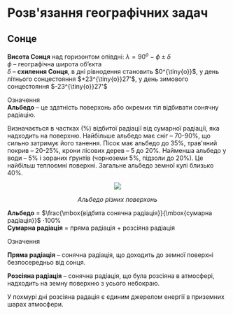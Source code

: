 # Розв'язання географiчних задач

## Сонце
<b>Висота Сонця</b> над горизонтом опівдні: $\lambda = 90^{o}-\phi \pm \delta$<br>
$\phi$ – географічна широта об’єкта<br>
$\delta$ – <b>схилення Сонця</b>, в дні рівнодення становить $0^{\tiny{o}}$, у день літнього сонцестояння $+23^{\tiny{o}}27'$, у день зимового сонцестояння $-23^{\tiny{o}}27'$
	
<div class="space">
<div class="eoz-wrap">
<span class="eoz">Означення</span>
<div class="eoz-text">
<b>Альбедо</b> – це здатність поверхонь або окремих тіл відбивати сонячну радіацію.
</div>
</div>

Визначається в частках (%) відбитої радіації від сумарної радіації, яка надходить на поверхню. Найбільше альбедо має сніг – 70-90%, що сильно затримує його танення. Пісок має альбедо до 35%, трав'яний покрив – 20-25%, крони лісових дерев – 5 до 20%. Найменша альбедо у води – 5% і зораних ґрунтів (чорноземи 5%, підзоли до 20%). Це найбільш теплоємні поверхні. Загальне альбедо земної кулі близько 40%.
	
<div align="center">
<img src="1">
<p><i>Альбедо різних поверхонь</i></p>
</div>


<b>Альбедо</b> = $\frac{\mbox{відбита сонячна радіація}}{\mbox{сумарна радіація}}$ $\cdot$100%<br>
<b>Сумарна радiацiя</b> = пряма радiацiя $+$ розсiяна радiацiя


<div class="space">
<div class="eoz-wrap">
<span class="eoz">Означення</span>
<div class="eoz-text">
<p><b>Пряма радіація</b> – сонячна радіація, що доходить до земної поверхні безпосередньо від сонця.</p>
<b>Розсіяна радіація</b> – сонячна радіація, що була розсіяна в атмосфері, надходить на земну поверхню з усього небокраю.
</div>
</div>

У похмурі дні розсіяна радація є єдиним джерелом енергії в приземних шарах атмосфери.
